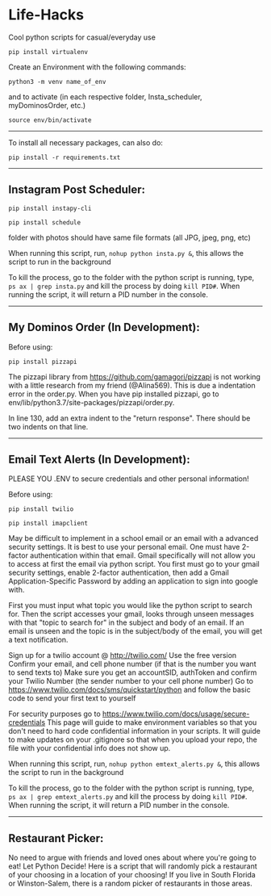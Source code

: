 # Life-Hacks
Cool python scripts for casual/everyday use

``
pip install virtualenv
``

Create an Environment with the following commands:

``
python3 -m venv name_of_env
``

and to activate (in each respective folder, Insta_scheduler, myDominosOrder, etc.)

``
source env/bin/activate
``

_____________________________________________________

To install all necessary packages, can also do:

``
pip install -r requirements.txt
``


-----------------------------------------------------

## Instagram Post Scheduler:

``
pip install instapy-cli
``

``
pip install schedule
``

folder with photos should have same file formats (all JPG, jpeg, png, etc)


When running this script, run, ``nohup python insta.py &``, this allows the script to run in the background

To kill the process, go to the folder with the python script is running, type, ``ps ax | grep insta.py`` and kill the process by doing ``kill PID#``. When running the script, it will return a PID number in the console.

-----------------------------------------------------

## My Dominos Order (In Development): 

Before using:

``
pip install pizzapi
``

The pizzapi library from https://github.com/gamagori/pizzapi is not working with a little research from my friend (@Alina569). This is due a indentation error in the order.py.
When you have pip installed pizzapi, go to env/lib/python3.7/site-packages/pizzapi/order.py.

In line 130, add an extra indent to the "return response". There should be two indents on that line.

-----------------------------------------------------
## Email Text Alerts (In Development):

PLEASE YOU .ENV to secure credentials and other personal information!

Before using:

``
pip install twilio
``

``
pip install imapclient
``

May be difficult to implement in a school email or an email with a advanced security settings. It is best to use your personal email. One must have 2-factor authentication within that email. Gmail specifically will not allow you to access at first the email via python script. You first must go to your gmail security settings, enable 2-factor authentication, then add a Gmail Application-Specific Password by adding an application to sign into google with.

First you must input what topic you would like the python script to search for. Then the script accesses your gmail, looks through unseen messages with that "topic to search for" in the subject and body of an email. If an email is unseen and the topic is in the subject/body of the email, you will get a text notification.  

Sign up for a twilio account @ http://twilio.com/ 
Use the free version
Confirm your email, and cell phone number (if that is the number you want to send texts to)
Make sure you get an accountSID, authToken and confirm your Twilio Number (the sender number to your cell phone number)
Go to https://www.twilio.com/docs/sms/quickstart/python and follow the basic code to send your first text to yourself

For security purposes go to https://www.twilio.com/docs/usage/secure-credentials
This page will guide to make environment variables so that you don't need to hard code confidential information in your scripts. It will guide to make updates on your .gitignore so that when you upload your repo, the file with your confidential info does not show up.

When running this script, run, ``nohup python emtext_alerts.py &``, this allows the script to run in the background

To kill the process, go to the folder with the python script is running, type, ``ps ax | grep emtext_alerts.py`` and kill the process by doing ``kill PID#``. When running the script, it will return a PID number in the console.

-----------------------------------------------------
## Restaurant Picker:

No need to argue with friends and loved ones about where you're going to eat! Let Python Decide! 
Here is a script that will randomly pick a restaurant of your choosing in a location of your choosing!
If you live in South Florida or Winston-Salem, there is a random picker of restaurants in those areas.


